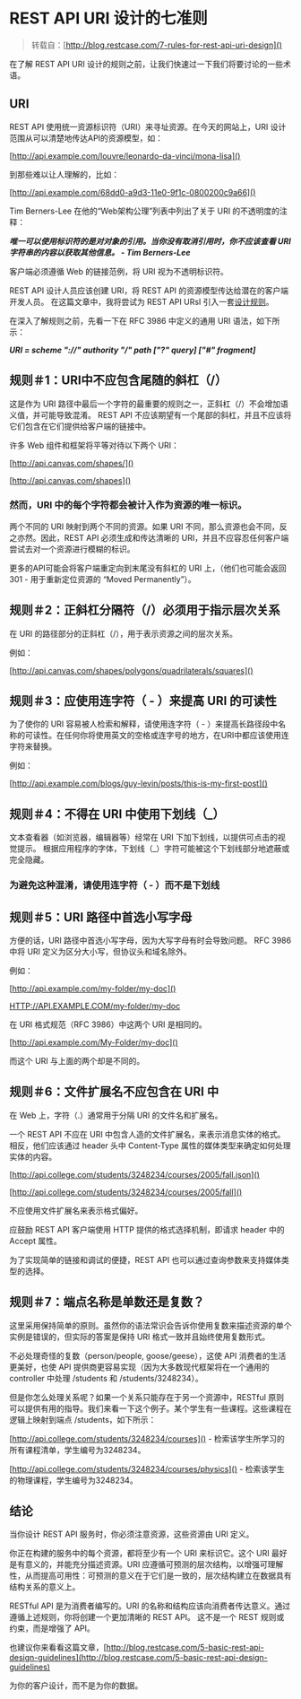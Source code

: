 # REST API URI 设计的七准则

> 转载自：[http://blog.restcase.com/7-rules-for-rest-api-uri-design]()

在了解 REST API URI 设计的规则之前，让我们快速过一下我们将要讨论的一些术语。

## URI
REST API 使用统一资源标识符（URI）来寻址资源。在今天的网站上，URI 设计范围从可以清楚地传达API的资源模型，如：

[http://api.example.com/louvre/leonardo-da-vinci/mona-lisa]()

到那些难以让人理解的，比如：

[http://api.example.com/68dd0-a9d3-11e0-9f1c-0800200c9a66]()

Tim Berners-Lee 在他的“Web架构公理”列表中列出了关于 URI 的不透明度的注释：
	
***唯一可以使用标识符的是对对象的引用。当你没有取消引用时，你不应该查看 URI 字符串的内容以获取其他信息。
	- Tim Berners-Lee***

客户端必须遵循 Web 的链接范例，将 URI 视为不透明标识符。

REST API 设计人员应该创建 URI，将 REST API 的资源模型传达给潜在的客户端开发人员。 在这篇文章中，我将尝试为 REST API URsI 引入一套[设计规则](http://www.restcase.com/)。

在深入了解规则之前，先看一下在 RFC 3986 中定义的通用 URI 语法，如下所示：

***URI = scheme "://" authority "/" path ["?" query] ["#" fragment]***
	
## 规则＃1：URI中不应包含尾随的斜杠（/）

这是作为 URI 路径中最后一个字符的最重要的规则之一，正斜杠（/）不会增加语义值，并可能导致混淆。 REST API 不应该期望有一个尾部的斜杠，并且不应该将它们包含在它们提供给客户端的链接中。

许多 Web 组件和框架将平等对待以下两个 URI：

[http://api.canvas.com/shapes/]()

[http://api.canvas.com/shapes]()

### 然而，URI 中的每个字符都会被计入作为资源的唯一标识。

两个不同的 URI 映射到两个不同的资源。如果 URI 不同，那么资源也会不同，反之亦然。因此，REST API 必须生成和传达清晰的 URI，并且不应容忍任何客户端尝试去对一个资源进行模糊的标识。

更多的API可能会将客户端重定向到末尾没有斜杠的 URI 上，（他们也可能会返回 301 - 用于重新定位资源的 “Moved Permanently”）。

## 规则＃2：正斜杠分隔符（/）必须用于指示层次关系
在 URI 的路径部分的正斜杠（/），用于表示资源之间的层次关系。

例如：

[http://api.canvas.com/shapes/polygons/quadrilaterals/squares]()

## 规则＃3：应使用连字符（ - ）来提高 URI 的可读性
为了使你的 URI 容易被人检索和解释，请使用连字符（ - ）来提高长路径段中名称的可读性。在任何你将使用英文的空格或连字号的地方，在URI中都应该使用连字符来替换。

例如：

[http://api.example.com/blogs/guy-levin/posts/this-is-my-first-post]()

## 规则＃4：不得在 URI 中使用下划线（_）

文本查看器（如浏览器，编辑器等）经常在 URI 下加下划线，以提供可点击的视觉提示。 根据应用程序的字体，下划线（_）字符可能被这个下划线部分地遮蔽或完全隐藏。

### 为避免这种混淆，请使用连字符（ - ）而不是下划线

## 规则＃5：URI 路径中首选小写字母

方便的话，URI 路径中首选小写字母，因为大写字母有时会导致问题。 RFC 3986 中将 URI 定义为区分大小写，但协议头和域名除外。

例如：

[http://api.example.com/my-folder/my-doc]()

[HTTP://API.EXAMPLE.COM/my-folder/my-doc]()

在 URI 格式规范（RFC 3986）中这两个 URI 是相同的。

[http://api.example.com/My-Folder/my-doc]()

而这个 URI 与上面的两个却是不同的。

## 规则＃6：文件扩展名不应包含在 URI 中

在 Web 上，字符（.）通常用于分隔 URI 的文件名和扩展名。

一个 REST API 不应在 URI 中包含人造的文件扩展名，来表示消息实体的格式。 相反，他们应该通过 header 头中 Content-Type 属性的媒体类型来确定如何处理实体的内容。

[http://api.college.com/students/3248234/courses/2005/fall.json]()

[http://api.college.com/students/3248234/courses/2005/fall]()

不应使用文件扩展名来表示格式偏好。

应鼓励 REST API 客户端使用 HTTP 提供的格式选择机制，即请求 header 中的 Accept 属性。

为了实现简单的链接和调试的便捷，REST API 也可以通过查询参数来支持媒体类型的选择。

## 规则＃7：端点名称是单数还是复数？

这里采用保持简单的原则。虽然你的语法常识会告诉你使用复数来描述资源的单个实例是错误的，但实际的答案是保持 URI 格式一致并且始终使用复数形式。

不必处理奇怪的复数（person/people, goose/geese），这使 API 消费者的生活更美好，也使 API 提供商更容易实现（因为大多数现代框架将在一个通用的 controller 中处理 /students 和 /students/3248234）。

但是你怎么处理关系呢？如果一个关系只能存在于另一个资源中，RESTful 原则可以提供有用的指导。我们来看一下这个例子。某个学生有一些课程。这些课程在逻辑上映射到端点 /students，如下所示：

[http://api.college.com/students/3248234/courses]() - 检索该学生所学习的所有课程清单，学生编号为3248234。

[http://api.college.com/students/3248234/courses/physics]() - 检索该学生的物理课程，学生编号为3248234。

## 结论

当你设计 REST API 服务时，你必须注意资源，这些资源由 URI 定义。

你正在构建的服务中的每个资源，都将至少有一个 URI 来标识它。这个 URI 最好是有意义的，并能充分描述资源。URI 应遵循可预测的层次结构，以增强可理解性，从而提高可用性：可预测的意义在于它们是一致的，层次结构建立在数据具有结构关系的意义上。

RESTful API 是为消费者编写的。URI 的名称和结构应该向消费者传达意义。通过遵循上述规则，你将创建一个更加清晰的 REST API。 这不是一个 REST 规则或约束，而是增强了 API。

也建议你来看看这篇文章，[http://blog.restcase.com/5-basic-rest-api-design-guidelines](http://blog.restcase.com/5-basic-rest-api-design-guidelines)

为你的客户设计，而不是为你的数据。